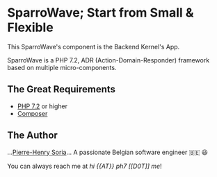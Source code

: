 # SparroWave; Start from Small & Flexible

This SparroWave's component is the Backend Kernel's App.

SparroWave is a PHP 7.2, ADR (Action-Domain-Responder) framework based on multiple micro-components.

## The Great Requirements

* [PHP 7.2](http://php.net/releases/7_2_0.php) or higher
* [Composer](https://getcomposer.org)


## The Author

...[Pierre-Henry Soria](http://ph7.me)... A passionate Belgian software engineer :belgium: :smiley:

You can always reach me at *hi {{AT}} ph7 [[D0T]] me*!
